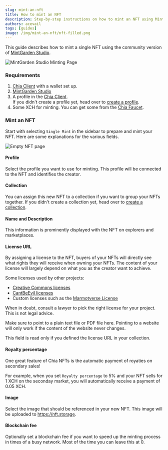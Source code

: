 ```yaml
---
slug: mint-an-nft
title: How to mint an NFT
description: Step-by-step instructions on how to mint an NFT using MintGarden Studio.
authors: acevail
tags: [guides]
image: /img/mint-an-nft/nft-filled.png
---
```

This guide describes how to mint a single NFT using the community version
of [MintGarden Studio](https://github.com/mintgarden-io/mintgarden-studio).

![MintGarden Studio Minting Page](/img/mint-an-nft/nft-filled.png)

<!--truncate-->

### Requirements

1. [Chia Client](https://www.chia.net/downloads) with a wallet set up.
2. [MintGarden Studio](https://mintgarden.io/mint)
3. A profile in the [Chia Client](https://www.chia.net/downloads). <br/> If you didn't create a profile yet, head over
   to [create a profile](/mintgarden-studio/create-a-profile).
4. Some XCH for minting. You can get some from the [Chia Faucet](https://faucet.chia.net/).

### Mint an NFT

Start with selecting `Single Mint` in the sidebar to prepare and mint your NFT.
Here are some explanations for the various fields.

![Empty NFT page](/img/mint-an-nft/nft-empty.png)

#### Profile

Select the profile you want to use for minting. This profile will be connected to the NFT and identifies the creator.

#### Collection

You can assign this new NFT to a collection if you want to group your NFTs together.
If you didn't create a collection yet, head over to [create a collection](/mintgarden-studio/create-a-collection).

#### Name and Description

This information is prominently displayed with the NFT on explorers and marketplaces.

#### License URL

By assigning a license to the NFT, buyers of your NFTs will directly see what rights they will receive when owning your
NFTs.
The content of your license will largely depend on what you as the creator want to achieve.

Some licenses used by other projects:

* [Creative Commons licenses](https://creativecommons.org/2014/01/07/plaintext-versions-of-creative-commons-4-0-licenses/)
* [CantBeEvil licenses](https://github.com/a16z/a16z-contracts#cantbeevil-license)
* Custom licenses such as the [Marmotverse License](https://assets.marmotverse.io/spacemarmots/marmotverse_license.pdf)

When in doubt, consult a lawyer to pick the right license for your project. This is not legal advice.

Make sure to point to a plain text file or PDF file here.
Pointing to a website will only work if the content of the website never changes.

This field is read only if you defined the license URL in your collection.

#### Royalty percentage

One great feature of Chia NFTs is the automatic payment of royaties on secondary sales!

For example, when you set `Royalty percentage` to 5% and your NFT sells for 1 XCH on the seconday market, you will
automatically receive a payment of 0.05 XCH. 

#### Image
Select the image that should be referenced in your new NFT.
This image will be uploaded to https://nft.storage.

#### Blockchain fee

Optionally set a blockchain fee if you want to speed up the minting process in times of a busy network.
Most of the time you can leave this at 0.